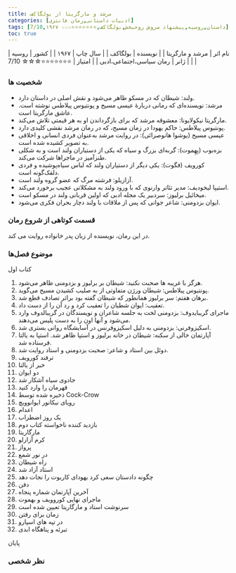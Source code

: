 ```yaml
---
title: مرشد و مارگریتا از بولگاکف
categories: [ادبیات داستانی,رمان فانتزی]
tags: [داستان,روسیه,پیشنهاد سروش روحبخش,بولگاکف,⭐⭐⭐⭐⭐⭐⭐☆☆☆ 7/10,۱۹۶۷]
toc: true
---
```


| نام اثر | مرشد و مارگریتا |
| نویسنده | بولگاکف |
| سال چاپ | ۱۹۶۷  |
| کشور | روسیه  |
| ژانر | رمان سیاسی،اجتماعی،ادبی  |
| امتیاز | ⭐⭐⭐⭐⭐⭐⭐☆☆☆ 7/10  |

### شخصیت ها
- ولند: شیطان که در مسکو ظاهر می‌شود و نقش اصلی در داستان دارد.
- مرشد: نویسنده‌ای که رمانی دربارهٔ عیسی مسیح و پونتیوس پیلاطس نوشته است. عاشق مارگریتا است.
- مارگریتا نیکولایونا: معشوقه مرشد که برای بازگرداندن او به هر قیمتی تلاش می‌کند.
- پونتیوس پیلاطس: حاکم یهودا در زمان مسیح، که در رمان مرشد نقشی کلیدی دارد.
- عیسی مسیح (یوشوا هانوصرائی): در روایت مرشد به‌عنوان فردی انسانی و اخلاقی به تصویر کشیده شده است.
- بزه‌بوب (بِهِموت): گربه‌ای بزرگ و سیاه که یکی از دستیاران ولند است و به شکلی طنزآمیز در ماجراها شرکت می‌کند.
- کورویف (فگوت): یکی دیگر از دستیاران ولند که لباس سیاه‌پوشیده و فردی دلقک‌گونه است.
- آزازیلو: فرشته مرگ که عضو گروه ولند است.
- استیپا لیخودیف: مدیر تئاتر وارنوی که با ورود ولند به مشکلاتی عجیب برخورد می‌کند.
- میخائیل برلیوز: سردبیر یک مجله ادبی که اولین قربانی ولند در مسکو است.
- ایوان بزدومنی: شاعر جوانی که پس از ملاقات با ولند دچار بحران فکری می‌شود.

### قسمت کوتاهی از شروع رمان
در این رمان، نویسنده از زبان پدر خانواده روایت می کند.

### موضوع فصل‌ها
کتاب اول
1. هرگز با غریبه ها صحبت نکنید: شیطان بر برلیوز و بزدومنی ظاهر می‌شود.
2. پونتیوس پیلاطس: شیطان ورژن متفاوتی از به صلیب کشیدن مسیح می‌گوید.
3. برهان هفتم: سر برلیوز همانطور که شیطان گفته بود براثر تصادف قطع شد. 
4. تعقیب: ایوان شطیان را تعقیب کرد و رد آن را از دست داد.
5. ماجرای گریبایدوف: بزدومنی لخت به جلسه شاعران و نویسندگان در گریبالدوف وارد می‌شود و آنها اون را به دست پلیس می‌دهند.
6. اسکیزوفرنی: بزدومنی به دلیل اسکیزوفرنس در آسایشگاه روانی بستری شد. 
7. آپارتمان خالی از سکنه: شیطان در خانه برلیوز و استپا ظاهر شد. استپا به یالتا فرستاده شد. 
8. دوئل بین استاد و شاعر: صحبت بزدومنی و استاد روایت شد. 
9. ترفند کورویف
10. خبر از یالتا
11. دو ایوان
12. جادوی سیاه آشکار شد
13. قهرمان را وارد کنید
14. ذخیره شده توسط Cock-Crow
15. رویای نیکانور ایوانوویچ
16. اعدام
17. یک روز اضطراب
18. بازدید کننده ناخواسته
کتاب دوم
19. مارگاریتا
20. کرم آزازلو
21. پرواز
22. در نور شمع
23. راه شیطان
24. استاد آزاد شد
25. چگونه دادستان سعی کرد یهودای کاریوت را نجات دهد
26. دفن
27. آخرین آپارتمان شماره پنجاه
28. ماجرای نهایی کوروویف و بهموت
29. سرنوشت استاد و مارگاریتا تعیین شده است
30. زمان برای رفتن
31. در تپه های اسپارو
32. تبرئه و پناهگاه ابدی

پایان

### نظر شخصی
